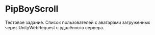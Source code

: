 # PipBoyScroll
Тестовое задание. Список пользователей с аватарами загруженных через UnityWebRequest с удалённого сервера.
